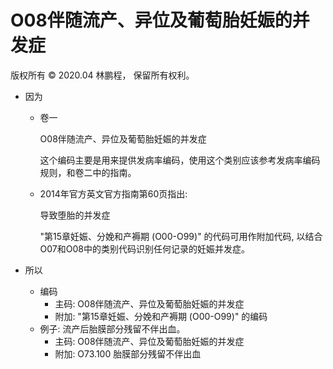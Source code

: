 # O08伴随流产、异位及葡萄胎妊娠的并发症

版权所有 © 2020.04 林鹏程， 保留所有权利。

- 因为
  - 卷一

    O08伴随流产、异位及葡萄胎妊娠的并发症
    
    这个编码主要是用来提供发病率编码，使用这个类别应该参考发病率编码规则，和卷二中的指南。

  - 2014年官方英文官方指南第60页指出:

    导致堕胎的并发症

    "第15章妊娠、分娩和产褥期 (O00-O99)" 的代码可用作附加代码, 以结合O07和O08中的类别代码识别任何记录的妊娠并发症。

- 所以

  - 编码
    - 主码: O08伴随流产、异位及葡萄胎妊娠的并发症
    - 附加: "第15章妊娠、分娩和产褥期 (O00-O99)" 的编码
  - 例子: 流产后胎膜部分残留不伴出血。
    - 主码: O08伴随流产、异位及葡萄胎妊娠的并发症
    - 附加: O73.100 胎膜部分残留不伴出血
  
    
